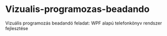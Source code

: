 # Vizualis-programozas-beadando
Vizuális programozás beadandó feladat: WPF alapú telefonkönyv rendszer fejlesztése
